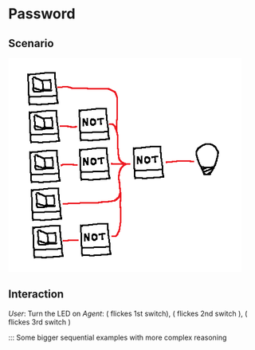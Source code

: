 # Password

## Scenario
![Image](../IMGS/10.png)

## Interaction
*User*: Turn the LED on
*Agent*: ( flickes 1st switch), ( flickes 2nd switch ), ( flickes 3rd switch )

::: Some bigger sequential examples with more complex reasoning